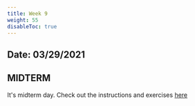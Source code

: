```yaml
---
title: Week 9
weight: 55
disableToc: true
---
```


## Date: 03/29/2021

## MIDTERM

It's midterm day. Check out the instructions and exercises <a href="https://sta235sp2021.netlify.app/exams"> here </a>

